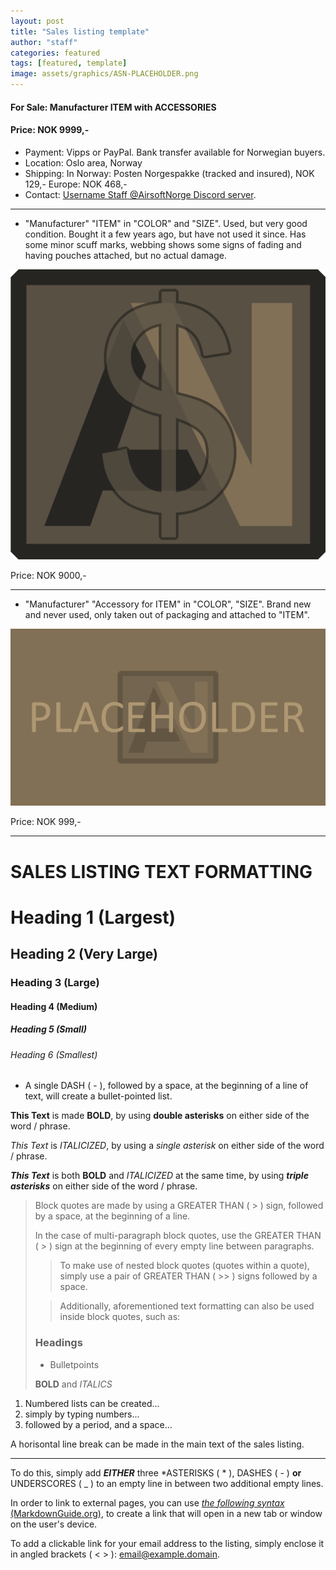 ```yaml
---
layout: post
title: "Sales listing template"
author: "staff"
categories: featured
tags: [featured, template]
image: assets/graphics/ASN-PLACEHOLDER.png
---
```


<!-- The file name of your listing must follow a strict naming convetion:
YYYY-MM-DD-sales-listing-title.md
The date in the file name serves as the publishing date for the post.
Words in the file name should identify the post contents, and be separated only by dashes " - ", and contain no special characters. -->

<!--
layout: post *** DO NOT CHANGE ***
title: "Sales listing template" *** Example: WTS: LBT 6094M with pouches ***
author: "staff" *** use only your assigned alias, lower-case only ***
categories: featured
tags: [featured] *** stick to existing tags, as far as possible ***
image: assets/graphics/ASN-PLACEHOLDER.png
-->


<!-- Mandatory post heading.
The layout type line can not be changed.
Try to keep the title short, but as descriptive as possible.
Add author name, category (kit, airsoft, featured) and add a link to the cover image you want to display on the front page listing, as well as in the top right of the sales listing.
-->

<!-- Images, including the cover image, must be added to the /assets/images/ directory, in a subfolder with the same name as the file name of your post -->

<!-- In-text listing title.
Add " #### " in front of your title to give it a header style and size.
 -->

#### For Sale: Manufacturer ITEM with ACCESSORIES

<!-- Main listing text.
The main text should contain, at minimum, the following:

1 - A Detailed description of what the item(s) for sale are, and a description of their condition (new, like new,barely used, good, worn etc).

2 - At minimum one photo of the actual item(s) for sale, which accurately depicts the condition of the item.

3 - A specified price for the item(s) for sale. If you're unsure about the price, start high and let people talk you down.
3A - For listings with multiple items, the main price of the listing should be the combined price for all items for sale.
     You are free to also list a specified price attached to each seperate item, if you are willing to sell them separately.

4 - Modes of payment you are willing to accept (i.e. PayPal, Vipps, Bank Transfer, cash-in-hand etc.

5 - Location: Where in the world are the items located? Country is the minimum viable, but be as granular as PERSEC permits (i.e. "Western Norway").

6 - Shipping: Is it included in the price? Which methods of shipment are you willing to offer, and approximately how much will they cost the buyer?

7 - Contact: List the modes of contact prospective buyers can reach you through.
-->

#### Price: NOK 9999,-
* Payment: Vipps or PayPal. Bank transfer available for Norwegian buyers.
* Location: Oslo area, Norway
* Shipping: In Norway: Posten Norgespakke (tracked and insured), NOK 129,- Europe: NOK 468,-
* Contact: <a target="_blank" href="https://discord.gg/eQafMF6PGQ">Username Staff @AirsoftNorge Discord server</a>.

---

* "Manufacturer" "ITEM" in "COLOR" and "SIZE".
Used, but very good condition. Bought it a few years ago, but have not used it since.
Has some minor scuff marks, webbing shows some signs of fading and having pouches attached, but no actual damage.

<!-- To add images to your listing, use the following syntax.
This will resize your image to fit the page with (dynamically adjusts to the user's display size), and display the full size image when clicked on. -->

<div class="image-thumbnail">
	<a href="/assets/graphics/asn-market-logo-v1.png">
		<img src="/assets/graphics/asn-market-logo-v1.png" width="640"/>
	</a>
</div>

Price: NOK 9000,-

---

* "Manufacturer" "Accessory for ITEM" in "COLOR", "SIZE".
Brand new and never used, only taken out of packaging and attached to "ITEM".

<div class="image-thumbnail">
	<a href="/assets/graphics/ASN-PLACEHOLDER.png">
		<img src="/assets/graphics/ASN-PLACEHOLDER.png" width="640"/>
	</a>
</div>

Price: NOK 999,-

---

# SALES LISTING TEXT FORMATTING

<!-- Use a hashtag ( # ), followed by a space, to denote a heading -->

# Heading 1 (Largest)

## Heading 2 (Very Large)

### Heading 3 (Large)

#### Heading 4 (Medium)

##### Heading 5 (Small)

###### Heading 6 (Smallest)

<!-- Use a single DASH ( - ), followed by a space, at the beginning of a line of text, to make a bullet-pointed list. -->

- A single DASH ( - ), followed by a space, at the beginning of a line of text, will create a bullet-pointed list.

<!-- To make text BOLD, use a pair of asterisks ( ** ), on either side of the word or phrase in question. 
In this case, a space between the word(s) and syntax are not necessary. -->

**This Text** is made **BOLD**, by using **double asterisks** on either side of the word / phrase.

<!-- To ITALICIZE text, use a single asterisk ( * ) on either side of the word or phrase in question.
As with BOLD, a space beetween the word(s) and syntax, is not necessary. -->

*This Text* is *ITALICIZED*, by using a *single asterisk* on either side of the word / phrase.

<!-- To make a word or phrase simulatenously BOLD and ITALICIZED, use triple asterisks on either side.
As above, a space between the word(s) and syntax, is not necessary. -->

***This Text*** is both **BOLD** and *ITALICIZED* at the same time, by using ***triple asterisks*** on either side of the word / phrase.

<!-- To create a block quote, add a > (Greater Than) sign, followed by a space, at the beginning of the line.
	 When a block quote contains multiple paragraphs / line shifts, make sure to put a > (Greater Than) sign on the empty line(s) as well.
	 In the case of nested block quotes (one inside another), use two >> (Greater Than) signs to denote the inner block quote. 
	 Additionally, Headings, Bold, Italics, ordered lists and Bullet-points can also be used within block quotes. -->
	 
> Block quotes are made by using a GREATER THAN ( > ) sign, followed by a space, at the beginning of a line.
>
>
>
>
> In the case of multi-paragraph block quotes, use the GREATER THAN ( > ) sign at the beginning of every empty line between paragraphs.
>
>
>
>
>> To make use of nested block quotes (quotes within a quote), simply use a pair of GREATER THAN ( >> ) signs followed by a space.
>
>
>
>
>> Additionally, aforementioned text formatting can also be used inside block quotes, such as:
> ### Headings
>
> * Bulletpoints
> 
> **BOLD** and *ITALICS*

<!-- To create an ordered list, simply use a number, followed by a period and then a space ( 1. ), on the beginning of a line of text. -->

01. Numbered lists can be created...
02. simply by typing numbers...
03. followed by a period, and a space...

<!-- To create a horizontal break/rule/line, simply add EITHER three asterisks, dashes or underscores, on an empty line by themselves, nestled between two empty lines -->

A horisontal line break can be made in the main text of the sales listing.

---

To do this, simply add ***EITHER*** three *ASTERISKS ( * ), DASHES ( - ) **or** UNDERSCORES ( _ ) to an empty line in between two additional empty lines.

<!-- To add an external link, simply use the following syntax: <a href="URL TO EXTERNAL SITE" target="_blank">DISPLAY NAME FOR LINK</a>.
	 The target="_blank" section of syntax will ensure that the external link opens in a new tab/window, rather than navigating the user away from the ASN Market. -->
	 
In order to link to external pages, you can use <a href="https://www.markdownguide.org/hacks/#link-targets" target="_blank">*the following syntax* (MarkdownGuide.org)</a>, to create a link that will open in a new tab or window on the user's device.

<!-- If you would like to link your email address direktly on the site, simply enclose your email adress in angled brackets. -->

To add a clickable link for your email address to the listing, simply enclose it in angled brackets ( < > ): <email@example.domain>.
